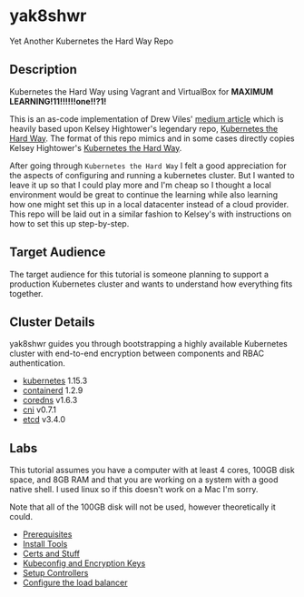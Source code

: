 # yak8shwr
Yet Another Kubernetes the Hard Way Repo

## Description

Kubernetes the Hard Way  using Vagrant and VirtualBox for **MAXIMUM LEARNING!11!!!!!!one!!?1!**

This is an as-code implementation of Drew Viles' [medium article](https://medium.com/\@DrewViles/kubernetes-the-hard-way-on-bare-metal-vms-fdb32bc4fed0") which is heavily based upon Kelsey Hightower's legendary repo, [Kubernetes the Hard Way](https://github.com/kelseyhightower/kubernetes-the-hard-way).  The format of this repo mimics and in some cases directly copies Kelsey Hightower's [Kubernetes the Hard Way](https://github.com/kelseyhightower/kubernetes-the-hard-way).

After going through `Kubernetes the Hard Way` I felt a good appreciation for the aspects of configuring and running a kubernetes cluster.  But I wanted to leave it up so that I could play more and I'm cheap so I thought a local environment would be great to continue the learning while also learning how one might set this up in a local datacenter instead of a cloud provider.  This repo will be laid out in a similar fashion to Kelsey's with instructions on how to set this up step-by-step.

## Target Audience

The target audience for this tutorial is someone planning to support a production Kubernetes cluster and wants to understand how everything fits together.

## Cluster Details

yak8shwr guides you through bootstrapping a highly available Kubernetes cluster with end-to-end encryption between components and RBAC authentication.

* [kubernetes](https://github.com/kubernetes/kubernetes) 1.15.3
* [containerd](https://github.com/containerd/containerd) 1.2.9
* [coredns](https://github.com/coredns/coredns) v1.6.3
* [cni](https://github.com/containernetworking/cni) v0.7.1
* [etcd](https://github.com/coreos/etcd) v3.4.0

## Labs

This tutorial assumes you have a computer with at least 4 cores, 100GB disk space, and 8GB RAM and that you are working on a system with a good native shell.  I used linux so if this doesn't work on a Mac I'm sorry.

Note that all of the 100GB disk will not be used, however theoretically it could.

* [Prerequisites](docs/01-create-VMs.md)
* [Install Tools](docs/02-install-tools.md)
* [Certs and Stuff](docs/03-certs-and-stuff.md)
* [Kubeconfig and Encryption Keys](docs/04-kubeconfigs.md)
* [Setup Controllers](docs/05-setup-controllers.md)
* [Configure the load balancer](docs/06-config-lb.md)
